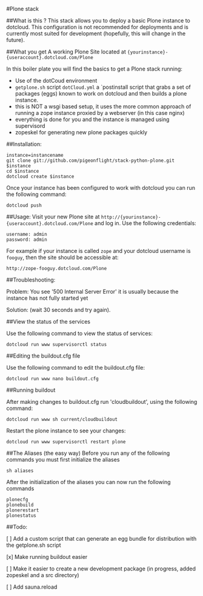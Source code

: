 #Plone stack 

##What is this ?
This stack allows you to deploy a basic Plone instance to dotcloud. This configuration is not recommended for deployments and is 
currently most suited for development (hopefully, this will change in the future).

##What you get
A working Plone Site located at
`{yourinstance}-{useraccount}.dotcloud.com/Plone`

In this boiler plate you will find the basics to get a Plone stack running:
* Use of the dotCoud environment
* `getplone.sh` script `dotCloud.yml` a `postinstall script that grabs a set of packages (eggs) known to work on dotcloud and then builds a plone instance.
* this is NOT a wsgi based setup, it uses the more common approach of
  running a zope instance proxied by a webserver (in this case nginx)
* everything is done for you and the instance is managed using supervisord
* zopeskel for generating new plone packages quickly

##Installation:

    instance=instancename
    git clone git://github.com/pigeonflight/stack-python-plone.git $instance
    cd $instance
    dotcloud create $instance

Once your instance has been configured to work with dotcloud you can run
the following command:

    dotcloud push 
  
##Usage:
Visit your new Plone site at
`http://{yourinstance}-{useraccount}.dotcloud.com/Plone` and log in.
Use the following credentials:

    username: admin
    password: admin

For example if your instance is called `zope` and your dotcloud username is
`fooguy`, then the site should be accessible at:

    http://zope-fooguy.dotcloud.com/Plone
    

##Troubleshooting:

Problem: You see '500 Internal Server Error' it is usually because the
instance has not fully started yet 

Solution: (wait 30 seconds and try again).

##View the status of the services

Use the following command to view the status of services:

    dotcloud run www supervisorctl status
    
##Editing the buildout.cfg file

Use the following command to edit the buildout.cfg file:

    dotcloud run www nano buildout.cfg

##Running buildout

After making changes to buildout.cfg run 'cloudbuildout', using the 
following command:

    dotcloud run www sh current/cloudbuildout 
    
Restart the plone instance to see your changes:

    dotcloud run www supervisorctl restart plone
    
##The Aliases (the easy way)
Before you run any of the following commands you must first initialize the aliases

    sh aliases

After the initialization of the aliases you can now run the following commands

    plonecfg
    plonebuild
    plonerestart
    plonestatus


##Todo:

[ ] Add a custom script that can generate an egg bundle for distribution with the getplone.sh script

[x] Make running buildout easier

[ ] Make it easier to create a new development package (in progress, added zopeskel and a src directory)

[ ] Add sauna.reload
